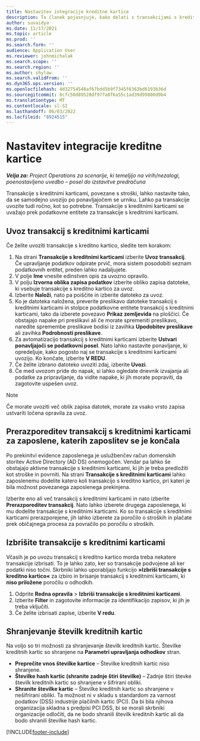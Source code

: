 ```yaml
---
title: Nastavitev integracije kreditne kartice
description: Ta članek pojasnjuje, kako delati s transakcijami s kreditnimi karticami, povezanimi s stroški.
author: suvaidya
ms.date: 11/17/2021
ms.topic: article
ms.prod: ''
ms.search.form: ''
audience: Application User
ms.reviewer: johnmichalak
ms.search.scope: ''
ms.search.region: ''
ms.author: shylaw
ms.search.validFrom: ''
ms.dyn365.ops.version: ''
ms.openlocfilehash: 4d32754548af67bdd5b9f7345f6363bd6193b36d
ms.sourcegitcommit: 6cfc50d89528df977a8f6a55c1ad39d99800d9b4
ms.translationtype: MT
ms.contentlocale: sl-SI
ms.lasthandoff: 06/03/2022
ms.locfileid: "8924515"
---
```

# <a name="set-up-credit-card-integration"></a>Nastavitev integracije kreditne kartice

_**Velja za:** Project Operations za scenarije, ki temeljijo na virih/nezalogi, poenostavljeno uvedbo – posel do izstavitve predračuna_

Transakcije s kreditnimi karticami, povezane s stroški, lahko nastavite tako, da se samodejno uvozijo po ponavljajočem se urniku. Lahko pa transakcije uvozite tudi ročno, kot so potrebne. Transakcije s kreditnimi karticami se uvažajo prek podatkovne entitete za transakcije s kreditnimi karticami.

## <a name="import-credit-card-transactions"></a>Uvoz transakcij s kreditnimi karticami

Če želite uvoziti transakcije s kreditno kartico, sledite tem korakom:

1. Na strani **Transakcije s kreditnimi karticami** izberite **Uvoz transakcij**. Če upravljanje podatkov odpirate prvič, mora sistem posodobiti seznam podatkovnih entitet, preden lahko nadaljujete.
2. V polje **Ime** vnesite edinstven opis za uvozno opravilo.
3. V polju **Izvorna oblika zapisa podatkov** izberite obliko zapisa datoteke, ki vsebuje transakcije s kreditno kartico za uvoz.
4. Izberite **Naloži**, nato pa poiščite in izberite datoteko za uvoz.
5. Ko je datoteka naložena, preverite preslikavo datoteke transakcij s kreditnimi karticami in stolpce podatkovne entitete transakcij s kreditnimi karticami, tako da izberete povezavo **Prikaz zemljevida** na ploščici. Če obstajajo napake pri preslikavi ali če morate spremeniti preslikavo, naredite spremembe preslikave bodisi iz zavihka **Upodobitev preslikave** ali zavihka **Podrobnosti preslikave**.
6. Za avtomatizacijo transakcij s kreditnimi karticami izberite **Ustvari ponavljajoči se podatkovni posel**. Nato lahko nastavite ponavljanje, ki opredeljuje, kako pogosto naj se transakcije s kreditnimi karticami uvozijo. Ko končate, izberite **V REDU**.
7. Če želite izbrano datoteko uvoziti zdaj, izberite **Uvozi**.
8. Če med uvozom pride do napak, si lahko ogledate dnevnik izvajanja ali podatke za pripravljanje, da vidite napake, ki jih morate popraviti, da zagotovite uspešen uvoz.

> [!NOTE]
> Če morate uvoziti več oblik zapisa datotek, morate za vsako vrsto zapisa ustvariti ločena opravila za uvoz.

## <a name="reassign-the-credit-card-transactions-for-terminated-employees"></a>Prerazporeditev transakcij s kreditnimi karticami za zaposlene, katerih zaposlitev se je končala

Po prekinitvi evidence zaposlenega je uslužbenčev račun domenskih storitev Active Directory (AD DS) onemogočen. Vendar pa lahko še obstajajo aktivne transakcije s kreditnimi karticami, ki jih je treba predložiti kot stroške in povrniti. Na strani **Transakcije s kreditnimi karticami** lahko zaposlenemu dodelite katero koli transakcijo s kreditno kartico, pri kateri je bila možnost povezanega zaposlenega prekinjena.

Izberite eno ali več transakcij s kreditnimi karticami in nato izberite **Prerazporeditev transakcij**. Nato lahko izberete drugega zaposlenega, ki mu dodelite transakcije s kreditnimi karticami. Ko so transakcije s kreditnimi karticami prerazporejene, jih lahko izberete za poročilo o stroških in plačate prek običajnega procesa za povračilo po poročilu o stroških.

## <a name="delete-credit-card-transactions"></a>Izbrišite transakcije s kreditnimi karticami 

Včasih je po uvozu transakcij s kreditno kartico morda treba nekatere transakcije izbrisati. To je lahko zato, ker so transakcije podvojene ali ker podatki niso točni. Skrbniki lahko uporabljajo funkcijo **»Izbriši transakcije s kreditno kartico«** za izbiro in brisanje transakcij s kreditnimi karticami, ki **niso priložene** poročilu o odhodkih. 

1. Odprite **Redna opravila** > **Izbriši transakcije s kreditnimi karticami**.
2. Izberite **Filter** in zagotovite informacije za identifikacijo zapisov, ki jih je treba vključiti.
3. Če želite izbrisati zapise, izberite **V redu**. 

## <a name="storing-credit-card-numbers"></a>Shranjevanje številk kreditnih kartic

Na voljo so tri možnosti za shranjevanje številk kreditnih kartic. Številke kreditnih kartic so shranjene na **Parametri upravljanja odhodkov** stran.

- **Preprečite vnos številke kartice** – Številke kreditnih kartic niso shranjene.
- **Številke hash kartic (shranite zadnje štiri številke)** – Zadnje štiri števke številk kreditnih kartic so shranjene v šifrirani obliki.
- **Shranite številke kartic** – Številke kreditnih kartic so shranjene v nešifrirani obliki. Ta možnost ni v skladu s standardom za varnost podatkov (DSS) industrije plačilnih kartic (PCI). Da bi bila njihova organizacija skladna s predpisi PCI DSS, bi se morali skrbniki organizacije odločiti, da ne bodo shranili številk kreditnih kartic ali da bodo shranili številke hash kartic.

[!INCLUDE[footer-include](../includes/footer-banner.md)]
